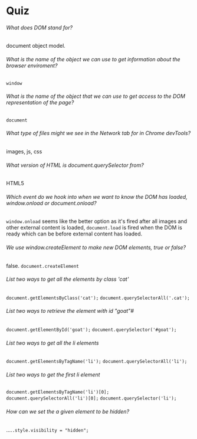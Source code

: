 # Quiz
###### What does DOM stand for?
document object model.

###### What is the name of the object we can use to get information about the browser enviroment?
`window`

###### What is the name of the object that we can use to get access to the DOM representation of the page?
`document`

###### What type of files might we see in the Network tab for in Chrome devTools?
images, js, css

###### What version of HTML is document.querySelector from?
HTML5

###### Which event do we hook into when we want to know the DOM has loaded, window.onload or document.onload?
`window.onload` seems like the better option as it's fired after all images and other external content is loaded, `document.load` is fired when the DOM is ready which can be before external content has loaded.

###### We use window.createElement to make new DOM elements, true or false?
false. `document.createElement`

###### List two ways to get all the elements by class 'cat'
`document.getElementsByClass('cat');`
`document.querySelectorAll('.cat');`

###### List two ways to retrieve the element with id "goat"#
`document.getElementById('goat');`
`document.querySelector('#goat');`

###### List two ways to get all the li elements
`document.getElementsByTagName('li');`
`document.querySelectorAll('li');`

###### List two ways to get the first li element
`document.getElementsByTagName('li')[0];`
`document.querySelectorAll('li')[0];`
`document.querySelector('li');`

###### How can we set the a given element to be hidden?
....`.style.visibility = "hidden";`